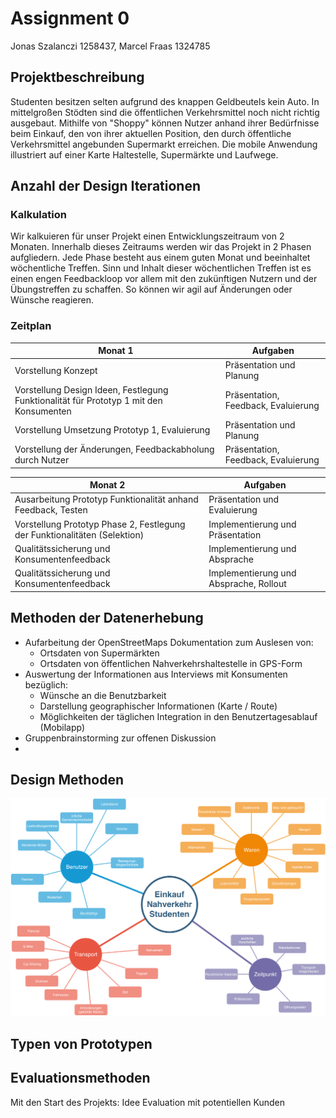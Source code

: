 # Assignment 0

Jonas Szalanczi 1258437, Marcel Fraas 1324785

## Projektbeschreibung

Studenten besitzen selten aufgrund des knappen Geldbeutels kein Auto. In mittelgroßen Stödten sind die öffentlichen Verkehrsmittel noch nicht richtig ausgebaut. Mithilfe von "Shoppy" können Nutzer anhand ihrer Bedürfnisse beim Einkauf, den von ihrer aktuellen Position, den durch öffentliche Verkehrsmittel angebunden Supermarkt erreichen. Die mobile Anwendung illustriert auf einer Karte Haltestelle, Supermärkte und Laufwege. 

## Anzahl der Design Iterationen

### Kalkulation 

Wir kalkuieren für unser Projekt einen Entwicklungszeitraum von 2 Monaten. Innerhalb dieses Zeitraums werden wir das Projekt in 2 Phasen aufgliedern. Jede Phase besteht aus einem guten Monat und beeinhaltet wöchentliche Treffen. Sinn und Inhalt dieser wöchentlichen Treffen ist es einen engen Feedbackloop vor allem mit den zukünftigen Nutzern und der Übungstreffen zu schaffen. So können wir agil auf Änderungen oder Wünsche reagieren.

### Zeitplan

| Monat 1                                                      | Aufgaben                            |
| ------------------------------------------------------------ | ----------------------------------- |
| Vorstellung Konzept                                          | Präsentation und Planung            |
| Vorstellung Design Ideen, Festlegung Funktionalität für Prototyp 1 mit den Konsumenten | Präsentation, Feedback, Evaluierung |
| Vorstellung Umsetzung Prototyp 1, Evaluierung                | Präsentation und Planung            |
| Vorstellung der Änderungen, Feedbackabholung durch Nutzer    | Präsentation, Feedback, Evaluierung |

| Monat 2                                                      | Aufgaben                               |
| ------------------------------------------------------------ | -------------------------------------- |
| Ausarbeitung Prototyp Funktionalität anhand Feedback, Testen | Präsentation und Evaluierung           |
| Vorstellung Prototyp  Phase 2, Festlegung der Funktionalitäten (Selektion) | Implementierung und Präsentation       |
| Qualitätssicherung und Konsumentenfeedback                   | Implementierung und Absprache          |
| Qualitätssicherung und Konsumentenfeedback                   | Implementierung und Absprache, Rollout |



## Methoden der Datenerhebung

- Aufarbeitung der OpenStreetMaps Dokumentation zum Auslesen von:
  * Ortsdaten von Supermärkten
  * Ortsdaten von öffentlichen Nahverkehrshaltestelle in GPS-Form
- Auswertung der Informationen aus Interviews mit Konsumenten bezüglich:
  * Wünsche an die Benutzbarkeit
  * Darstellung geographischer Informationen (Karte / Route)
  * Möglichkeiten der täglichen Integration in den Benutzertagesablauf (Mobilapp)
- Gruppenbrainstorming zur offenen Diskussion
- 
## Design Methoden

![Concept Map](Assignment_1.png)

## Typen von Prototypen

## Evaluationsmethoden

Mit den Start des Projekts: Idee Evaluation mit potentiellen Kunden

